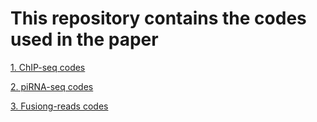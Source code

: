 # This repository contains the codes used in the paper 
[1. ChIP-seq codes](https://github.com/brianpenghe/Luo_2021_piRNA/blob/main/ChIP-seq.md)

[2. piRNA-seq codes](https://github.com/brianpenghe/Luo_2021_piRNA/blob/main/piRNA-seq.md)

[3. Fusiong-reads codes](https://github.com/brianpenghe/Luo_2021_piRNA/blob/main/FusionReads.md)
